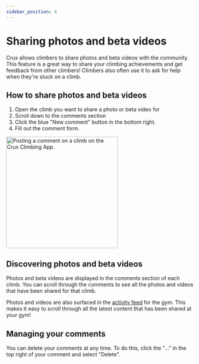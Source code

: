 ```yaml
---
sidebar_position: 4
---
```


# Sharing photos and beta videos

Crux allows climbers to share photos and beta videos with the community. This feature is a great way to share your climbing achievements and get feedback from other climbers! Climbers also often use it to ask for help when they're stuck on a climb.

## How to share photos and beta videos

1. Open the climb you want to share a photo or beta video for
2. Scroll down to the comments section
3. Click the blue "New comment" button in the bottom right.
4. Fill out the comment form.

<img src="/img/posting-comments.png" alt="Posting a comment on a climb on the Crux Climbing App." width="300px" />

## Discovering photos and beta videos

Photos and beta videos are displayed in the comments section of each climb. You can scroll through the comments to see all the photos and videos that have been shared for that climb.

Photos and videos are also surfaced in the [activity feed](/docs/documentation-for-climbers/crux-app-features/activity-feed.md) for the gym. This makes it easy to scroll through all the latest content that has been shared at your gym!

## Managing your comments

You can delete your comments at any time. To do this, click the "..." in the top right of your comment and select "Delete".
